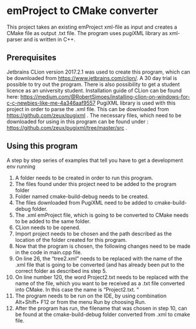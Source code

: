 # emProject to CMake converter

This project takes an existing emProject xml-file as input and creates a CMake file as output .txt file. The program uses pugiXML library as xml-parser and is written in C++.

## Prerequisites

Jetbrains CLion version 2017.2.1 was used to create this program, which can be downloaded from https://www.jetbrains.com/clion/. A 30 day trial is possible to try out the program. There is also possibility to get a student licence as an university student. Installation guide of CLion can be found here: https://medium.com/@RobertSimoes/installing-clion-on-windows-for-c-c-newbies-like-me-4a346aaf9557
PugiXML library is used with this project in order to parse the .xml file.  This can be downloaded from https://github.com/zeux/pugixml . The necessary files, which need to be downloaded for using in this program can be found under : https://github.com/zeux/pugixml/tree/master/src .

## Using this program

A step by step series of examples that tell you have to get a development env running
1.	A folder needs to be created in order to run this program.
2.	The files found under this project need to be added to the program folder
3.	Folder named cmake-build-debug needs to be created. 
4.	The files downloaded from PugiXML need to be added to cmake-build-debug folder.
5.	The .xml emProject file, which is going to be converted to CMake needs to be added to the same folder. 
6.	 CLion needs to be opened. 
7.	Import project needs to be chosen and the path described as the location of the folder created for this program.
8.	Now that the program is chosen, the following changes need to be made in the code in main.cpp file.
9.	On line 26, the “tree2.xml” needs to be replaced with the name of the .xml file that is going to be converted (and has already been put to the correct folder as described ins step 5.
10.	On line number 120, the word Project2.txt needs to be replaced with the name of the file, which you want to be received as a .txt file converted into CMake. In this case the name is “Project2.txt. “ 
11.	The program needs to be run on the IDE, by using combination Alt+Shift+ F12 or from the menu Run by choosing Run.
12.	After the program has run, the filename that was chosen in step 10, can be found at the cmake-build-debug folder converted from .xml to cmake file. 


